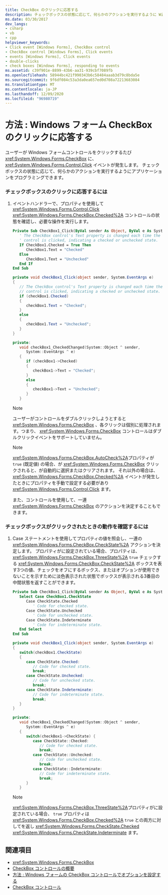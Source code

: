 ```yaml
---
title: CheckBox のクリックに応答する
description: チェックボックスの状態に応じて、何らかのアクションを実行するように Windows フォームアプリケーションをプログラミングする方法について説明します。
ms.date: 03/30/2017
dev_langs:
- csharp
- vb
- cpp
helpviewer_keywords:
- Click event [Windows Forms], CheckBox control
- CheckBox control [Windows Forms], Click events
- events [Windows Forms], Click events
- double-clicks
- check boxes [Windows Forms], responding to events
ms.assetid: c39f901e-8899-43b6-aa31-939cbf7089fb
ms.openlocfilehash: 58944bc421f990343b6c58484aaab3d79c8bda5e
ms.sourcegitcommit: 9f6df084c53a3da0ea657ed0d708a72213683084
ms.translationtype: MT
ms.contentlocale: ja-JP
ms.lasthandoff: 12/09/2020
ms.locfileid: "96980719"
---
```

# <a name="how-to-respond-to-windows-forms-checkbox-clicks"></a>方法 : Windows フォーム CheckBox のクリックに応答する
ユーザーが Windows フォームコントロールをクリックするたび <xref:System.Windows.Forms.CheckBox> に、 <xref:System.Windows.Forms.Control.Click> イベントが発生します。 チェックボックスの状態に応じて、何らかのアクションを実行するようにアプリケーションをプログラミングできます。  
  
### <a name="to-respond-to-checkbox-clicks"></a>チェックボックスのクリックに応答するには  
  
1. イベントハンドラーで、プロパティを使用して <xref:System.Windows.Forms.Control.Click> <xref:System.Windows.Forms.CheckBox.Checked%2A> コントロールの状態を確認し、必要な操作を実行します。  
  
    ```vb  
    Private Sub CheckBox1_Click(ByVal sender As Object, ByVal e As System.EventArgs) Handles CheckBox1.Click  
       ' The CheckBox control's Text property is changed each time the
       ' control is clicked, indicating a checked or unchecked state.  
       If CheckBox1.Checked = True Then  
          CheckBox1.Text = "Checked"  
       Else  
          CheckBox1.Text = "Unchecked"  
       End If  
    End Sub  
    ```  
  
    ```csharp  
    private void checkBox1_Click(object sender, System.EventArgs e)  
    {  
       // The CheckBox control's Text property is changed each time the
       // control is clicked, indicating a checked or unchecked state.  
       if (checkBox1.Checked)  
       {  
          checkBox1.Text = "Checked";  
       }  
       else  
       {  
          checkBox1.Text = "Unchecked";  
       }  
    }  
    ```  
  
    ```cpp  
    private:  
       void checkBox1_CheckedChanged(System::Object ^ sender,  
          System::EventArgs ^ e)  
       {  
          if (checkBox1->Checked)  
          {  
             checkBox1->Text = "Checked";  
          }  
          else  
          {  
             checkBox1->Text = "Unchecked";  
          }  
       }  
    ```  
  
    > [!NOTE]
    > ユーザーがコントロールをダブルクリックしようとすると <xref:System.Windows.Forms.CheckBox> 、各クリックは個別に処理されます。つまり、 <xref:System.Windows.Forms.CheckBox> コントロールはダブルクリックイベントをサポートしていません。  
  
    > [!NOTE]
    > <xref:System.Windows.Forms.CheckBox.AutoCheck%2A>プロパティが `true` (既定値) の場合、が <xref:System.Windows.Forms.CheckBox> クリックされると、が自動的に選択またはクリアされます。 それ以外の場合は、 <xref:System.Windows.Forms.CheckBox.Checked%2A> イベントが発生したときにプロパティを手動で設定する必要があり <xref:System.Windows.Forms.Control.Click> ます。  
  
     また、コントロールを使用して、一連 <xref:System.Windows.Forms.CheckBox> のアクションを決定することもできます。  
  
### <a name="to-determine-a-course-of-action-when-a-check-box-is-clicked"></a>チェックボックスがクリックされたときの動作を確認するには  
  
1. Case ステートメントを使用してプロパティの値を照会し、一連の <xref:System.Windows.Forms.CheckBox.CheckState%2A> アクションを決定します。 プロパティがに設定されている場合、プロパティは、 <xref:System.Windows.Forms.CheckBox.ThreeState%2A> `true` チェックする <xref:System.Windows.Forms.CheckBox.CheckState%2A> ボックスを表す3つの値、チェックをオフにするボックス、またはオプションが使用できないことを示すために淡色表示された状態でボックスが表示される3番目の中間状態を返すことができます。  
  
    ```vb  
    Private Sub CheckBox1_Click(ByVal sender As Object, ByVal e As System.EventArgs) Handles CheckBox1.Click  
       Select Case CheckBox1.CheckState  
          Case CheckState.Checked  
             ' Code for checked state.  
          Case CheckState.Unchecked  
             ' Code for unchecked state.  
          Case CheckState.Indeterminate  
             ' Code for indeterminate state.  
       End Select
    End Sub  
    ```  
  
    ```csharp  
    private void checkBox1_Click(object sender, System.EventArgs e)  
    {  
       switch(checkBox1.CheckState)  
       {  
          case CheckState.Checked:  
             // Code for checked state.  
             break;  
          case CheckState.Unchecked:  
             // Code for unchecked state.  
             break;  
          case CheckState.Indeterminate:  
             // Code for indeterminate state.  
             break;  
       }  
    }  
    ```  
  
    ```cpp  
    private:  
       void checkBox1_CheckedChanged(System::Object ^ sender,  
          System::EventArgs ^ e)  
       {  
          switch(checkBox1->CheckState) {  
             case CheckState::Checked:  
                // Code for checked state.  
                break;  
             case CheckState::Unchecked:  
                // Code for unchecked state.  
                break;  
             case CheckState::Indeterminate:  
                // Code for indeterminate state.  
                break;  
          }  
       }  
    ```  
  
    > [!NOTE]
    > <xref:System.Windows.Forms.CheckBox.ThreeState%2A>プロパティがに設定されている場合、 `true` プロパティは <xref:System.Windows.Forms.CheckBox.Checked%2A> `true` との両方に対してを返し <xref:System.Windows.Forms.CheckState.Checked> <xref:System.Windows.Forms.CheckState.Indeterminate> ます。  
  
## <a name="see-also"></a>関連項目

- <xref:System.Windows.Forms.CheckBox>
- [CheckBox コントロールの概要](checkbox-control-overview-windows-forms.md)
- [方法 : Windows フォームの CheckBox コントロールでオプションを設定する](how-to-set-options-with-windows-forms-checkbox-controls.md)
- [CheckBox コントロール](checkbox-control-windows-forms.md)
